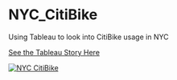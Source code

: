 # NYC_CitiBike
Using Tableau to look into CitiBike usage in NYC

[See the Tableau Story Here](https://public.tableau.com/shared/BXTBY244J?:display_count=n&:origin=viz_share_link)


<div class='tableauPlaceholder' id='viz1622381130206' style='position: relative'><noscript><a href='#'><img alt='NYC CitiBike ' src='https:&#47;&#47;public.tableau.com&#47;static&#47;images&#47;BX&#47;BXTBY244J&#47;1_rss.png' style='border: none' /></a></noscript><object class='tableauViz'  style='display:none;'><param name='host_url' value='https%3A%2F%2Fpublic.tableau.com%2F' /> <param name='embed_code_version' value='3' /> <param name='path' value='shared&#47;BXTBY244J' /> <param name='toolbar' value='yes' /><param name='static_image' value='https:&#47;&#47;public.tableau.com&#47;static&#47;images&#47;BX&#47;BXTBY244J&#47;1.png' /> <param name='animate_transition' value='yes' /><param name='display_static_image' value='yes' /><param name='display_spinner' value='yes' /><param name='display_overlay' value='yes' /><param name='display_count' value='yes' /><param name='language' value='en-US' /></object></div>                <script type='text/javascript'>                    var divElement = document.getElementById('viz1622381130206');                    var vizElement = divElement.getElementsByTagName('object')[0];                    vizElement.style.width='1600px';vizElement.style.height='927px';                    var scriptElement = document.createElement('script');                    scriptElement.src = 'https://public.tableau.com/javascripts/api/viz_v1.js';                    vizElement.parentNode.insertBefore(scriptElement, vizElement);                </script>
